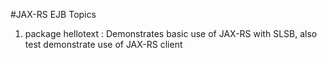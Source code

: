 #JAX-RS EJB Topics

1. package hellotext : Demonstrates basic use of JAX-RS with SLSB, also test demonstrate use of JAX-RS client